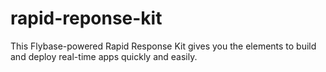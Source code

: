 # rapid-reponse-kit
This Flybase-powered Rapid Response Kit gives you the elements to build and deploy real-time apps quickly and easily.
